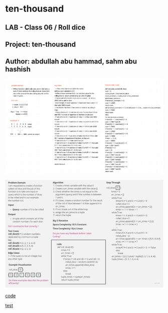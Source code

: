# ten-thousand

## LAB - Class 06 / Roll dice

## Project: ten-thousand

## Author: abdullah abu hammad, sahm abu hashish


![whitbord](./calculate_score_1111.png)

![whitbord](./Lab-6-roll-dice.jpg)

[code](./game_logic.py)

[test](./test/test_calculate_score%20(1).py)